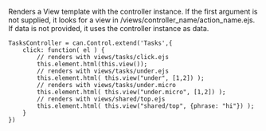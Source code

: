 Renders a View template with the controller instance. If the first argument
is not supplied, it looks for a view in /views/controller_name/action_name.ejs.
If data is not provided, it uses the controller instance as data.

	TasksController = can.Control.extend('Tasks',{
        click: function( el ) {
            // renders with views/tasks/click.ejs
            this.element.html(this.view());
            // renders with views/tasks/under.ejs
            this.element.html( this.view("under", [1,2]) );
            // renders with views/tasks/under.micro
            this.element.html( this.view("under.micro", [1,2]) );
            // renders with views/shared/top.ejs
            this.element.html( this.view("shared/top", {phrase: "hi"}) );
        }
    })